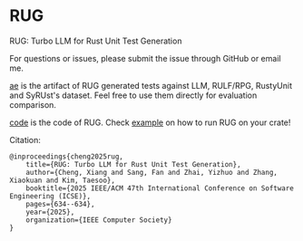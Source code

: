 # RUG
 
RUG: Turbo LLM for Rust Unit Test Generation

For questions or issues, please submit the issue through GitHub or email me.


[ae](ae) is the artifact of RUG generated tests against LLM, RULF/RPG, RustyUnit and SyRUst's dataset. Feel free to use them directly for evaluation comparison.

[code](https://github.com/CXWorks/rug-ae/tree/main/rug_ae1) is the code of RUG. Check [example](./example) on how to run RUG on your crate!


Citation:

    @inproceedings{cheng2025rug,
        title={RUG: Turbo LLM for Rust Unit Test Generation},
        author={Cheng, Xiang and Sang, Fan and Zhai, Yizhuo and Zhang, Xiaokuan and Kim, Taesoo},
        booktitle={2025 IEEE/ACM 47th International Conference on Software Engineering (ICSE)},
        pages={634--634},
        year={2025},
        organization={IEEE Computer Society}
    }
